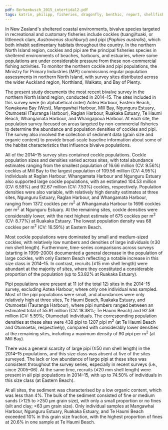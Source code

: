 ```yaml
---
pdf: Berkenbusch_2015_intertidal2.pdf
tags: katrin, philipp, fisheries, dragonfly, benthic, report, shellfish
---
```

In New Zealand's sheltered coastal environments, bivalve species targeted in
recreational and customary fisheries include cockles (tuangi/tuaki, or
littleneck clam, *Austrovenus stuchburyi*)  and pipi (*Paphies
australis*), which both inhabit sedimentary habitats throughout the country. In
the northern North Island region, cockles and pipi are the principal fisheries
species in sheltered environments of beaches, harbours, and estuaries, where
some populations are under considerable pressure from these non-commercial
fishing activities. To monitor the northern cockle and pipi populations, the
Ministry for Primary Industries (MPI) commissions regular population
assessments in northern North Island, with survey sites distributed across the
wider Auckland region, Northland, Waikato, and Bay of Plenty. 

The present study documents the most recent bivalve survey in the northern
North Island region, conducted in 2014–15. The sites included in this
survey were (in alphabetical order) Aotea Harbour, Eastern Beach, Kawakawa Bay
(West), Mangawhai Harbour, Mill Bay, Ngunguru Estuary, Otumoetai (Tauranga
Harbour), Raglan Harbour, Ruakaka Estuary, Te Haumi Beach, Whangamata Harbour,
and Whangapoua Harbour.   At each site, the population survey focused on areas
targeted by non-commercial fisheries to determine the abundance and population
densities of cockles and pipi.  The survey also involved the collection of
sediment data (grain size and organic content) to provide broad-scale baseline
information about some of the habitat characteristics that influence bivalve
populations.    

All of the 2014–15 survey sites contained cockle populations. Cockle population sizes and densities varied across sites, with total abundance estimates ranging from the smallest population of 16.66 million
(CV: 9.56%) cockles at Mill Bay to the largest population of 109.56 million (CV: 4.95%) individuals at Raglan Harbour. Whangamata Harbour and Ngunguru Estuary also supported large cockle populations, with an estimated 104.53 million (CV: 6.59%) and 92.67 million (CV: 7.53%) cockles, respectively. Population densities were also variable, with relatively high density estimates at three sites, Ngunguru Estuary, Raglan Harbour, and Whangamata Harbour, ranging from 1372 cockles per m<sup>2</sup> at Whangamata Harbour to 1696 cockles per m<sup>2</sup> at Ngunguru Estuary. At the remaining sites, cockle densities were considerably lower, with the next highest estimate of 675 cockles per m<sup>2</sup> (CV: 8.77%) at Ruakaka Estuary. The lowest population density was 68 cockles per m<sup>2</sup> (CV: 16.59%) at Eastern Beach.

Most cockle populations were dominated by small and medium-sized cockles, with relatively low numbers and densities of large individuals (≥30 mm shell length). Furthermore, time-series comparisons across surveys (starting in 1999–2000) documented a general decrease in the population of large cockles, with only Eastern Beach reflecting a notable increase in this size class in 2014–15. In contrast, recruits (≤15 mm shell length) were abundant at the majority of sites, where they constituted a considerable proportion of the population (up to 53.82% at Ruakaka Estuary).

Pipi populations were present at 11 (of the total 12) sites in the 2014–15 survey, excluding Aotea Harbour, where only one individual was sampled. Most of the pipi populations were small, and abundances were only relatively high at three sites, Te Haumi Beach, Ruakaka Estuary, and Otumoetai (Tauranga Harbour), where pipi numbers ranged between an estimated total of 55.91 million (CV: 18.38%; Te Haumi Beach) and 92.59 million (CV: 5.59%; Otumoetai) individuals. The corresponding population densities at these sites were 438 pipi to 1207 pipi m<sup>2</sup> (at Te Haumi Beach and Otumoetai, respectively), compared with considerably lower densities at the remaining sites, including a maximum density of 90 pipi per m<sup>2</sup> (at Mill Bay).

There was a general scarcity of large pipi (≥50 mm shell length) in the 2014–15 populations, and this size class was absent at five of the sites surveyed. The lack or low abundance of large pipi at these sites was consistent throughout the survey series, especially in recent surveys (i.e., since 2005–06). At the same time, recruits (≤20 mm shell length) were present in all pipi populations in 2014–15, with up to 74.50% of individuals in this size class (at Eastern Beach).

At all sites, the sediment was characterised by a low organic content, which was less than 4%. The bulk of the sediment consisted of fine or medium sands (>125 to >250 μm grain size), with only a small proportion or no fines (silt and clay; <63 μm grain size). Only individual samples at Mangawhai Harbour, Ngunguru Estuary, Ruakaka Estuary, and Te Haumi Beach exceeded 10% in this grain size fraction, with the highest proportion of fines at 20.6% in one sample at Te Haumi Beach.
